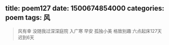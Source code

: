 title: poem127
date: 1500674854000
categories: poem
tags: 风
---
> 风有幸
没随我过深深庭院
入广寒
早安
孤独小美
格致别趣
六点起床127天 迟到6天